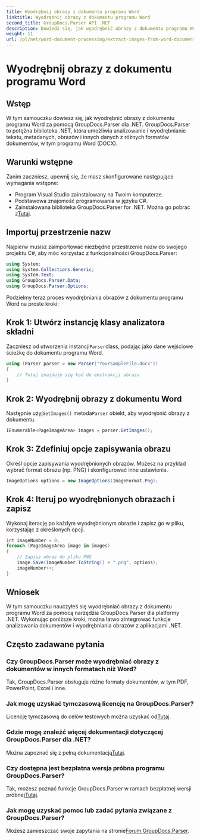 ```yaml
---
title: Wyodrębnij obrazy z dokumentu programu Word
linktitle: Wyodrębnij obrazy z dokumentu programu Word
second_title: GroupDocs.Parser API .NET
description: Dowiedz się, jak wyodrębnić obrazy z dokumentu programu Word za pomocą GroupDocs.Parser dla .NET. Ten samouczek zawiera wskazówki krok po kroku dotyczące integracji obrazu z platformą .NET.
weight: 11
url: /pl/net/word-document-processing/extract-images-from-word-document/
---
```


# Wyodrębnij obrazy z dokumentu programu Word

## Wstęp
W tym samouczku dowiesz się, jak wyodrębnić obrazy z dokumentu programu Word za pomocą GroupDocs.Parser dla .NET. GroupDocs.Parser to potężna biblioteka .NET, która umożliwia analizowanie i wyodrębnianie tekstu, metadanych, obrazów i innych danych z różnych formatów dokumentów, w tym programu Word (DOCX).
## Warunki wstępne
Zanim zaczniesz, upewnij się, że masz skonfigurowane następujące wymagania wstępne:
- Program Visual Studio zainstalowany na Twoim komputerze.
- Podstawowa znajomość programowania w języku C#.
- Zainstalowana biblioteka GroupDocs.Parser for .NET. Można go pobrać z[Tutaj](https://releases.groupdocs.com/parser/net/).
## Importuj przestrzenie nazw
Najpierw musisz zaimportować niezbędne przestrzenie nazw do swojego projektu C#, aby móc korzystać z funkcjonalności GroupDocs.Parser:
```csharp
using System;
using System.Collections.Generic;
using System.Text;
using GroupDocs.Parser.Data;
using GroupDocs.Parser.Options;
```
Podzielmy teraz proces wyodrębniania obrazów z dokumentu programu Word na proste kroki:
## Krok 1: Utwórz instancję klasy analizatora składni
 Zaczniesz od utworzenia instancji`Parser`class, podając jako dane wejściowe ścieżkę do dokumentu programu Word.
```csharp
using (Parser parser = new Parser("YourSampleFile.docx"))
{
    // Tutaj znajduje się kod do ekstrakcji obrazu
}
```
## Krok 2: Wyodrębnij obrazy z dokumentu Word
 Następnie użyj`GetImages()` metoda`Parser` obiekt, aby wyodrębnić obrazy z dokumentu.
```csharp
IEnumerable<PageImageArea> images = parser.GetImages();
```
## Krok 3: Zdefiniuj opcje zapisywania obrazu
Określ opcje zapisywania wyodrębnionych obrazów. Możesz na przykład wybrać format obrazu (np. PNG) i skonfigurować inne ustawienia.
```csharp
ImageOptions options = new ImageOptions(ImageFormat.Png);
```
## Krok 4: Iteruj po wyodrębnionych obrazach i zapisz
Wykonaj iterację po każdym wyodrębnionym obrazie i zapisz go w pliku, korzystając z określonych opcji.
```csharp
int imageNumber = 0;
foreach (PageImageArea image in images)
{
    // Zapisz obraz do pliku PNG
    image.Save(imageNumber.ToString() + ".png", options);
    imageNumber++;
}
```
## Wniosek
W tym samouczku nauczyłeś się wyodrębniać obrazy z dokumentu programu Word za pomocą narzędzia GroupDocs.Parser dla platformy .NET. Wykonując poniższe kroki, można łatwo zintegrować funkcje analizowania dokumentów i wyodrębniania obrazów z aplikacjami .NET.

## Często zadawane pytania
### Czy GroupDocs.Parser może wyodrębniać obrazy z dokumentów w innych formatach niż Word?
Tak, GroupDocs.Parser obsługuje różne formaty dokumentów, w tym PDF, PowerPoint, Excel i inne.
### Jak mogę uzyskać tymczasową licencję na GroupDocs.Parser?
 Licencję tymczasową do celów testowych można uzyskać od[Tutaj](https://purchase.groupdocs.com/temporary-license/).
### Gdzie mogę znaleźć więcej dokumentacji dotyczącej GroupDocs.Parser dla .NET?
 Można zapoznać się z pełną dokumentacją[Tutaj](https://tutorials.groupdocs.com/parser/net/).
### Czy dostępna jest bezpłatna wersja próbna programu GroupDocs.Parser?
 Tak, możesz poznać funkcje GroupDocs.Parser w ramach bezpłatnej wersji próbnej[Tutaj](https://releases.groupdocs.com/).
### Jak mogę uzyskać pomoc lub zadać pytania związane z GroupDocs.Parser?
 Możesz zamieszczać swoje zapytania na stronie[Forum GroupDocs.Parser](https://forum.groupdocs.com/c/parser/17).